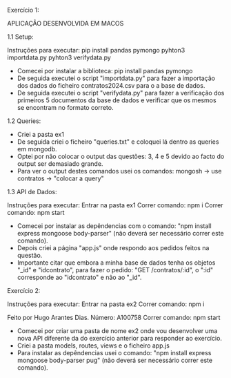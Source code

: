 Exercício 1:

APLICAÇÃO DESENVOLVIDA EM MACOS

1.1 Setup:

Instruções para executar:
pip install pandas pymongo
pyhton3 importdata.py
pyhton3 verifydata.py

- Comecei por instalar a biblioteca: pip install pandas pymongo
- De seguida executei o script "importdata.py" para fazer a importação dos dados do ficheiro contratos2024.csv para o a base de dados.
- De seguida executei o script "verifydata.py" para fazer a verificação dos primeiros 5 documentos da base de dados e verificar que os mesmos se encontram no formato correto.

1.2 Queries:
- Criei a pasta ex1
- De seguida criei o ficheiro "queries.txt" e coloquei lá dentro as queries em mongodb.
- Optei por não colocar o output das questões: 3, 4 e 5 devido ao facto do output ser demasiado grande.
- Para ver o output destes comandos usei os comandos: mongosh -> use contratos -> "colocar a query"

1.3 API de Dados:

Instruções para executar:
Entrar na pasta ex1
Correr comando: npm i
Correr comando: npm start

- Comecei por instalar as depêndencias com o comando: "npm install express mongoose body-parser" (não deverá ser necessário correr este comando).
- Depois criei a página "app.js" onde respondo aos pedidos feitos na questão.
- Importante citar que embora a minha base de dados tenha os objetos "_id" e "idcontrato", para fazer o pedido: "GET /contratos/:id", o ":id" corresponde ao "idcontrato" e não ao "_id".


Exercício 2:

Instruções para executar:
Entrar na pasta ex2
Correr comando: npm i


Feito por Hugo Arantes Dias.
Número: A100758
Correr comando: npm start

- Comecei por criar uma pasta de nome ex2 onde vou desenvolver uma nova API diferente da do exercício anterior para responder ao exercício.
- Criei a pasta models, routes, views e o ficheiro app.js
- Para instalar as depêndencias usei o comando: "npm install express mongoose body-parser pug"  (não deverá ser necessário correr este comando).
